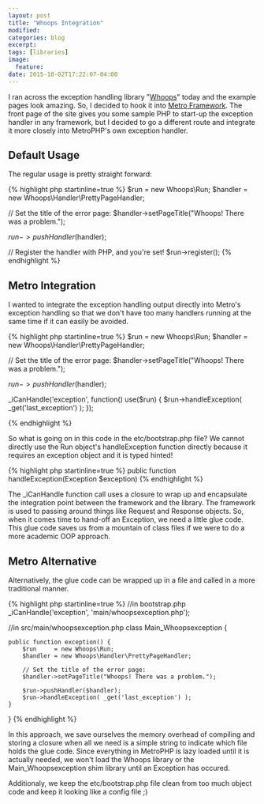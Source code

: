 ```yaml
---
layout: post
title: "Whoops Integration"
modified:
categories: blog
excerpt:
tags: [libraries]
image:
  feature:
date: 2015-10-02T17:22:07-04:00
---
```


I ran across the exception handling library "[Whoops][whoops-ws]" today and the example pages look amazing.
So, I decided to hook it into [Metro Framework][metrofw-gh].  The front page of the site gives you some sample
PHP to start-up the exception handler in any framework, but I decided to go a different route and integrate it
more closely into MetroPHP's own exception handler.

## Default Usage
The regular usage is pretty straight forward:

{% highlight php  startinline=true %}
$run     = new Whoops\Run;
$handler = new Whoops\Handler\PrettyPageHandler;

// Set the title of the error page:
$handler->setPageTitle("Whoops! There was a problem.");

$run->pushHandler($handler);

// Register the handler with PHP, and you're set!
$run->register();
{% endhighlight %}


## Metro Integration
I wanted to integrate the exception handling output directly into Metro's exception handling so that we don't have too many
handlers running at the same time if it can easily be avoided.


{% highlight php startinline=true %}
$run     = new Whoops\Run;
$handler = new Whoops\Handler\PrettyPageHandler;

// Set the title of the error page:
$handler->setPageTitle("Whoops! There was a problem.");

$run->pushHandler($handler);

_iCanHandle('exception', function() use($run) {
    $run->handleException( _get('last_exception') );
});

{% endhighlight %}

So what is going on in this code in the etc/bootstrap.php file?  We cannot directly use the Run object's handleException function
directly because it requires an exception object and it is typed hinted!


{% highlight php startinline=true %}
public function handleException(Exception $exception) 
{% endhighlight %}

The _iCanHandle function call uses a closure to wrap up and encapsulate the integration point between the framework and the library.
The framework is used to passing around things like Request and Response objects.  So, when it comes time to hand-off an Exception, we 
need a little glue code.  This glue code saves us from a mountain of class files if we were to do a more academic OOP approach.

## Metro Alternative
Alternatively, the glue code can be wrapped up in a file and called in a more traditional manner.

{% highlight php startinline=true %}
//in bootstrap.php
_iCanHandle('exception', 'main/whoopsexception.php');

//in src/main/whoopsexception.php
class Main_Whoopsexception {

	public function exception() {
		$run     = new Whoops\Run;
		$handler = new Whoops\Handler\PrettyPageHandler;

		// Set the title of the error page:
		$handler->setPageTitle("Whoops! There was a problem.");

		$run->pushHandler($handler);
		$run->handleException( _get('last_exception') );
	}
}
{% endhighlight %}

In this approach, we save ourselves the memory overhead of compiling and storing a closure when all we need is a simple string
to indicate which file holds the glue code.  Since everything in MetroPHP is lazy loaded until it is actually needed, we won't load the
Whoops library or the Main_Whoopsexception shim library until an Exception has occured.

Additionaly, we keep the etc/bootstrap.php file clean from too much object code and keep it looking like a config file ;)

[whoops-ws]: https://filp.github.io/whoops/
[whoops-gh]: https://github.com/filp/whoops
[metrofw-gh]: https://github.com/metrophp/metrofw
[jekyll-gh]: https://github.com/jekyll/jekyll
[jekyll]:    http://jekyllrb.com
